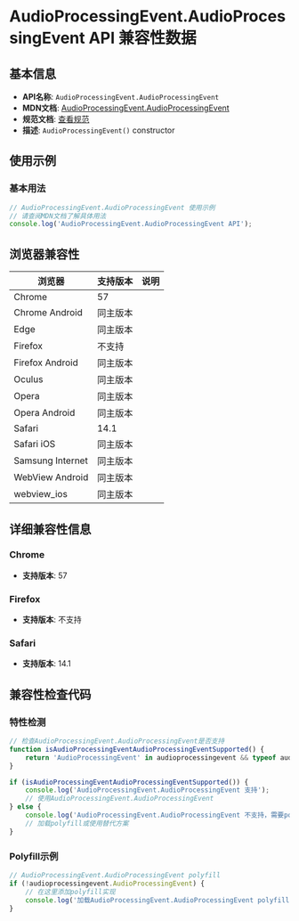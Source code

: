# AudioProcessingEvent.AudioProcessingEvent API 兼容性数据

## 基本信息

- **API名称**: `AudioProcessingEvent.AudioProcessingEvent`
- **MDN文档**: [AudioProcessingEvent.AudioProcessingEvent](https://developer.mozilla.org/docs/Web/API/AudioProcessingEvent/AudioProcessingEvent)
- **规范文档**: [查看规范](https://webaudio.github.io/web-audio-api/#dom-audioprocessingevent-audioprocessingevent)
- **描述**: `AudioProcessingEvent()` constructor

## 使用示例

### 基本用法

```javascript
// AudioProcessingEvent.AudioProcessingEvent 使用示例
// 请查阅MDN文档了解具体用法
console.log('AudioProcessingEvent.AudioProcessingEvent API');
```

## 浏览器兼容性

| 浏览器 | 支持版本 | 说明 |
|--------|----------|------|
| Chrome | 57 |  |
| Chrome Android | 同主版本 |  |
| Edge | 同主版本 |  |
| Firefox | 不支持 |  |
| Firefox Android | 同主版本 |  |
| Oculus | 同主版本 |  |
| Opera | 同主版本 |  |
| Opera Android | 同主版本 |  |
| Safari | 14.1 |  |
| Safari iOS | 同主版本 |  |
| Samsung Internet | 同主版本 |  |
| WebView Android | 同主版本 |  |
| webview_ios | 同主版本 |  |

## 详细兼容性信息

### Chrome

- **支持版本**: 57

### Firefox

- **支持版本**: 不支持

### Safari

- **支持版本**: 14.1

## 兼容性检查代码

### 特性检测

```javascript
// 检查AudioProcessingEvent.AudioProcessingEvent是否支持
function isAudioProcessingEventAudioProcessingEventSupported() {
    return 'AudioProcessingEvent' in audioprocessingevent && typeof audioprocessingevent.AudioProcessingEvent === 'function';
}

if (isAudioProcessingEventAudioProcessingEventSupported()) {
    console.log('AudioProcessingEvent.AudioProcessingEvent 支持');
    // 使用AudioProcessingEvent.AudioProcessingEvent
} else {
    console.log('AudioProcessingEvent.AudioProcessingEvent 不支持，需要polyfill');
    // 加载polyfill或使用替代方案
}
```

### Polyfill示例

```javascript
// AudioProcessingEvent.AudioProcessingEvent polyfill
if (!audioprocessingevent.AudioProcessingEvent) {
    // 在这里添加polyfill实现
    console.log('加载AudioProcessingEvent.AudioProcessingEvent polyfill');
}
```

